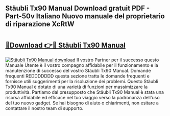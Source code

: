 ## Stäubli Tx90 Manual Download gratuit PDF - Part-50v Italiano Nuovo manuale del proprietario di riparazione XcRtW

# <h2><a href="http://dfbmbgu.blite.top/?on=St%c3%a4ubli+Tx90+Manual">🔗Download 👉🔴 Stäubli Tx90 Manual</a></h2>

[![Stäubli Tx90 Manual download](https://i.imgur.com/lujVjoI.png)](http://dfbmbgu.blite.top/?on=St%c3%a4ubli+Tx90+Manual)
Il vostro Partner per il successo questo Manuale Utente è il vostro compagno affidabile per il funzionamento e la manutenzione di successo del vostro Stäubli Tx90 Manual. Domande frequenti REDDDDDDD questa sezione tratta le domande frequenti e fornisce utili suggerimenti per la risoluzione dei problemi. Questo Stäubli Tx90 Manual è dotato di una varietà di funzioni per massimizzare la produttività. Partiamo dal presupposto che Stäubli Tx90 Manual è stata una risorsa affidabile ed efficace nel tuo viaggio verso la padronanza dell'uso del tuo nuovo gadget. Se hai bisogno di aiuto o chiarimenti, non esitare a contattare il nostro team di supporto.
